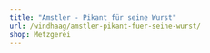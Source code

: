 ```yaml
---
title: "Amstler - Pikant für seine Wurst"
url: /windhaag/amstler-pikant-fuer-seine-wurst/
shop: Metzgerei
---
```

